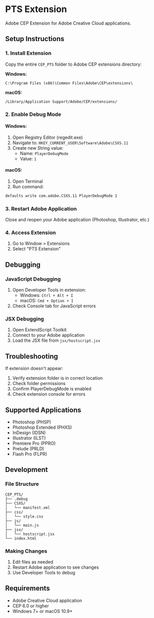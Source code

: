 # PTS Extension

Adobe CEP Extension for Adobe Creative Cloud applications.

## Setup Instructions

### 1. Install Extension

Copy the entire `CEP_PTS` folder to Adobe CEP extensions directory:

**Windows:**

```
C:\Program Files (x86)\Common Files\Adobe\CEP\extensions\
```

**macOS:**

```
/Library/Application Support/Adobe/CEP/extensions/
```

### 2. Enable Debug Mode

#### Windows:

1. Open Registry Editor (regedit.exe)
2. Navigate to: `HKEY_CURRENT_USER\Software\Adobe\CSXS.11`
3. Create new String value:
   - Name: `PlayerDebugMode`
   - Value: `1`

#### macOS:

1. Open Terminal
2. Run command:

```bash
defaults write com.adobe.CSXS.11 PlayerDebugMode 1
```

### 3. Restart Adobe Application

Close and reopen your Adobe application (Photoshop, Illustrator, etc.)

### 4. Access Extension

1. Go to Window > Extensions
2. Select "PTS Extension"

## Debugging

### JavaScript Debugging

1. Open Developer Tools in extension:
   - Windows: `Ctrl + Alt + I`
   - macOS: `Cmd + Option + I`
2. Check Console tab for JavaScript errors

### JSX Debugging

1. Open ExtendScript Toolkit
2. Connect to your Adobe application
3. Load the JSX file from `jsx/hostscript.jsx`

## Troubleshooting

If extension doesn't appear:

1. Verify extension folder is in correct location
2. Check folder permissions
3. Confirm PlayerDebugMode is enabled
4. Check extension console for errors

## Supported Applications

- Photoshop (PHSP)
- Photoshop Extended (PHXS)
- InDesign (IDSN)
- Illustrator (ILST)
- Premiere Pro (PPRO)
- Prelude (PRLD)
- Flash Pro (FLPR)

## Development

### File Structure

```
CEP_PTS/
├── .debug
├── CSXS/
│   └── manifest.xml
├── css/
│   └── style.css
├── js/
│   └── main.js
├── jsx/
│   └── hostscript.jsx
└── index.html
```

### Making Changes

1. Edit files as needed
2. Restart Adobe application to see changes
3. Use Developer Tools to debug

## Requirements

- Adobe Creative Cloud application
- CEP 6.0 or higher
- Windows 7+ or macOS 10.9+
